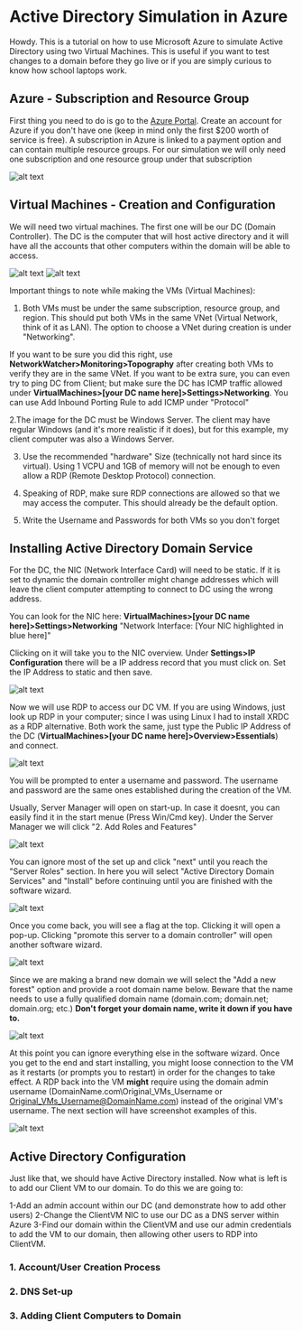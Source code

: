 # Active Directory Simulation in Azure
Howdy. This is a tutorial on how to use Microsoft Azure to simulate Active Directory using two Virtual Machines. This is useful if you want to test changes to a domain before they go live or if you are simply curious to know how school laptops work.

## Azure - Subscription and Resource Group
First thing you need to do is go to the [Azure Portal](https://portal.azure.com). Create an account for Azure if you don't have one (keep in mind only the first $200 worth of service is free). A subscription in Azure is linked to a payment option and can contain multiple resource groups. For our simulation we will only need one subscription and one resource group under that subscription

![alt text](https://github.com/Cham0i/AD-creation-Azure/blob/main/screen/one.png)

## Virtual Machines - Creation and Configuration
We will need two virtual machines. The first one will be our DC (Domain Controller). The DC is the computer that will host active directory and it will have all the accounts that other computers within the domain will be able to access.

![alt text](https://github.com/Cham0i/AD-creation-Azure/blob/main/screen/two.png)
![alt text](https://github.com/Cham0i/AD-creation-Azure/blob/main/screen/three.png)

Important things to note while making the VMs (Virtual Machines):

1. Both VMs must be under the same subscription, resource group, and region. This should put both VMs in the same VNet (Virtual Network, think of it as LAN). The option to choose a VNet during creation is under "Networking".

If you want to be sure you did this right, use **NetworkWatcher>Monitoring>Topography** after creating both VMs to verify they are in the same VNet. If you want to be extra sure, you can even try to ping DC from Client; but make sure the DC has ICMP traffic allowed under **VirtualMachines>[your DC name here]>Settings>Networking**. You can use Add Inbound Porting Rule to add ICMP under "Protocol"

2.The image for the DC must be Windows Server. The client may have regular Windows (and it's more realistic if it does), but for this example, my client computer was also a Windows Server.

3. Use the recommended "hardware" Size (technically not hard since its virtual). Using 1 VCPU and 1GB of memory will not be enough to even allow a RDP (Remote Desktop Protocol) connection.

4. Speaking of RDP, make sure RDP connections are allowed so that we may access the computer. This should already be the default option.
5. Write the Username and Passwords for both VMs so you don't forget

## Installing Active Directory Domain Service

For the DC, the NIC (Network Interface Card) will need to be static. If it is set to dynamic the domain controller might change addresses which will leave the client computer attempting to connect to DC using the wrong address.

You can look for the NIC here: **VirtualMachines>[your DC name here]>Settings>Networking** "Network Interface: [Your NIC highlighted in blue here]"

Clicking on it will take you to the NIC overview. Under **Settings>IP Configuration** there will be a IP address record that you must click on. Set the IP Address to static and then save.

![alt text](https://github.com/Cham0i/AD-creation-Azure/blob/main/screen/13.png)

Now we will use RDP to access our DC VM. If you are using Windows, just look up RDP in your computer; since I was using Linux I had to install XRDC as a RDP alternative. Both work the same, just type the Public IP Address of the DC (**VirtualMachines>[your DC name here]>Overview>Essentials**) and connect. 

![alt text](https://github.com/Cham0i/AD-creation-Azure/blob/main/screen/four.png)

You will be prompted to enter a username and password. The username and password are the same ones established during the creation of the VM.

Usually, Server Manager will open on start-up. In case it doesnt, you can easily find it in the start menue (Press Win/Cmd key). Under the Server Manager we will click "2. Add Roles and Features"

![alt text](https://github.com/Cham0i/AD-creation-Azure/blob/main/screen/five.png)

You can ignore most of the set up and click "next" until you reach the "Server Roles" section. In here you will select "Active Directory Domain Services" and "Install" before continuing until you are finished with the software wizard.

![alt text](https://github.com/Cham0i/AD-creation-Azure/blob/main/screen/seven.png)

Once you come back, you will see a flag at the top. Clicking it will open a pop-up. Clicking "promote this server to a domain controller" will open another software wizard.

![alt text](https://github.com/Cham0i/AD-creation-Azure/blob/main/screen/eight.png)

Since we are making a brand new domain we will select the "Add a new forest" option and provide a root domain name below. Beware that the name needs to use a fully qualified domain name (domain.com; domain.net; domain.org; etc.) **Don't forget your domain name, write it down if you have to.**

![alt text](https://github.com/Cham0i/AD-creation-Azure/blob/main/screen/nine.png)

At this point you can ignore everything else in the software wizard. Once you get to the end and start installing, you might loose connection to the VM as it restarts (or prompts you to restart) in order for the changes to take effect. A RDP back into the VM **might** require using the domain admin username  (DomainName.com\Original_VMs_Username or Original_VMs_Username@DomainName.com) instead of the original VM's username. The next section will have screenshot examples of this.

![alt text](https://github.com/Cham0i/AD-creation-Azure/blob/main/screen/ten.png)

 ## Active Directory Configuration
 
 Just like that, we should have Active Directory installed. Now what is left is to add our Client VM to our domain. To do this we are going to:

1-Add an admin account within our DC (and demonstrate how to add other users)
2-Change the ClientVM NIC to use our DC as a DNS server within Azure
3-Find our domain within the ClientVM and use our admin credentials to add the VM to our domain, then allowing other users to RDP into ClientVM.
 
 ### 1. Account/User Creation Process
 
 
 ### 2. DNS Set-up
 
 
 ### 3. Adding Client Computers to Domain
